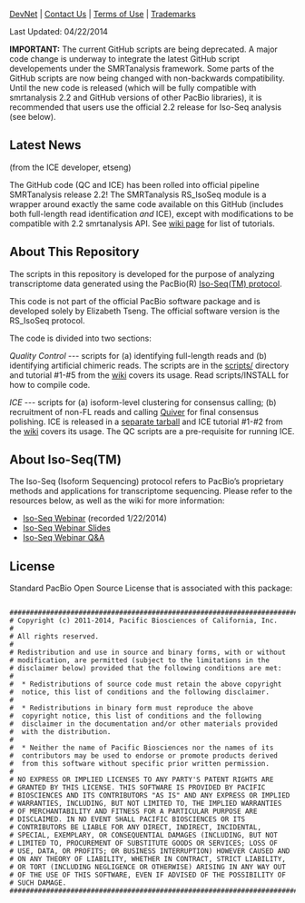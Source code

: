 [DevNet](https://github.com/PacificBiosciences/cDNA_primer/wiki) | <a href="mailto:devnet@pacificbiosciences.com">Contact Us</a> | [Terms of Use](http://pacbiodevnet.com/Terms_of_Use.html) | [Trademarks](http://pacb.com/terms-of-use/index.html#trademarks)

Last Updated: 04/22/2014

**IMPORTANT:** The current GitHub scripts are being deprecated. A major code change is underway to integrate the latest GitHub script developements under the SMRTanalysis framework. Some parts of the GitHub scripts are now being changed with non-backwards compatibility. Until the new code is released (which will be fully compatible with smrtanalysis 2.2 and GitHub versions of other PacBio libraries), it is recommended that users use the official 2.2 release for Iso-Seq analysis (see below). 


## Latest News

(from the ICE developer, etseng)

The GitHub code (QC and ICE) has been rolled into official pipeline SMRTanalysis release 2.2! The SMRTanalysis RS_IsoSeq module is a wrapper around exactly the same code available on this GitHub (includes both full-length read identification *and* ICE), except with modifications to be compatible with 2.2 smrtanalysis API. See [wiki page](https://github.com/PacificBiosciences/cDNA_primer/wiki) for list of tutorials.



## About This Repository

The scripts in this repository is developed for the purpose of analyzing transcriptome data generated using the PacBio(R) [Iso-Seq(TM) protocol](http://www.smrtcommunity.com/Share/Protocol?id=a1q70000000HqSvAAK&strRecordTypeName=Protocol). 


This code is not part of the official PacBio software package and is developed solely by Elizabeth Tseng. The official software version is the RS_IsoSeq protocol.


The code is divided into two sections:

*Quality Control* --- scripts for (a) identifying full-length reads and (b) identifying artificial chimeric reads. The scripts are in the [scripts/](https://github.com/PacificBiosciences/cDNA_primer/tree/master/scripts) directory and tutorial #1-#5 from the [wiki](https://github.com/PacificBiosciences/cDNA_primer/wiki) covers its usage. Read scripts/INSTALL for how to compile code.

*ICE* --- scripts for (a) isoform-level clustering for consensus calling; (b) recruitment of non-FL reads and calling [Quiver](https://github.com/PacificBiosciences/GenomicConsensus/blob/master/doc/HowToQuiver.rst) for final consensus polishing. ICE is released in a [separate tarball](https://github.com/PacificBiosciences/cDNA_primer/releases) and ICE tutorial #1-#2 from the [wiki](https://github.com/PacificBiosciences/cDNA_primer/wiki) covers its usage. The QC scripts are a pre-requisite for running ICE.


## About Iso-Seq(TM)

The Iso-Seq (Isoform Sequencing) protocol refers to PacBio’s proprietary methods and applications for transcriptome sequencing. Please refer to the resources below, as well as the wiki for more information:

* [Iso-Seq Webinar](https://s3.amazonaws.com/files.pacb.com/Customer+Webinars/MCF-7+Transcriptome+Iso-Seq+Webinar+01+22+14.wmv) (recorded 1/22/2014)
* [Iso-Seq Webinar Slides](https://s3.amazonaws.com/files.pacb.com/pdf/Iso-Seq+Bioinformatics+Analysis+of+the+Human+MCF-7+Transcriptome.pdf)
* [Iso-Seq Webinar Q&A](https://s3.amazonaws.com/files.pacb.com/Customer+Webinars/Iso-Seq+Webinar+Q%26A.pdf)


## License

Standard PacBio Open Source License that is associated with this package:

```

#################################################################################$$
# Copyright (c) 2011-2014, Pacific Biosciences of California, Inc.
#
# All rights reserved.
#
# Redistribution and use in source and binary forms, with or without
# modification, are permitted (subject to the limitations in the
# disclaimer below) provided that the following conditions are met:
#
#  * Redistributions of source code must retain the above copyright
#  notice, this list of conditions and the following disclaimer.
#
#  * Redistributions in binary form must reproduce the above
#  copyright notice, this list of conditions and the following
#  disclaimer in the documentation and/or other materials provided
#  with the distribution.
#
#  * Neither the name of Pacific Biosciences nor the names of its
#  contributors may be used to endorse or promote products derived
#  from this software without specific prior written permission.
#
# NO EXPRESS OR IMPLIED LICENSES TO ANY PARTY'S PATENT RIGHTS ARE
# GRANTED BY THIS LICENSE. THIS SOFTWARE IS PROVIDED BY PACIFIC
# BIOSCIENCES AND ITS CONTRIBUTORS "AS IS" AND ANY EXPRESS OR IMPLIED
# WARRANTIES, INCLUDING, BUT NOT LIMITED TO, THE IMPLIED WARRANTIES
# OF MERCHANTABILITY AND FITNESS FOR A PARTICULAR PURPOSE ARE
# DISCLAIMED. IN NO EVENT SHALL PACIFIC BIOSCIENCES OR ITS
# CONTRIBUTORS BE LIABLE FOR ANY DIRECT, INDIRECT, INCIDENTAL,
# SPECIAL, EXEMPLARY, OR CONSEQUENTIAL DAMAGES (INCLUDING, BUT NOT
# LIMITED TO, PROCUREMENT OF SUBSTITUTE GOODS OR SERVICES; LOSS OF
# USE, DATA, OR PROFITS; OR BUSINESS INTERRUPTION) HOWEVER CAUSED AND
# ON ANY THEORY OF LIABILITY, WHETHER IN CONTRACT, STRICT LIABILITY,
# OR TORT (INCLUDING NEGLIGENCE OR OTHERWISE) ARISING IN ANY WAY OUT
# OF THE USE OF THIS SOFTWARE, EVEN IF ADVISED OF THE POSSIBILITY OF
# SUCH DAMAGE.
#################################################################################$$
```
